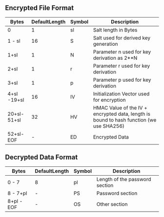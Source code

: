 ## Encrypted File Format
|Bytes|DefaultLength|Symbol|Description|
|-----------|--|---|--------------------------|
|0          |1 |sl |Salt length in Bytes      |
|1    - sl  |16|S  |Salt used for derived key generation|
|1+sl       |1 |N  |Parameter n used for key derivation as 2**N|
|2+sl       |1 |r  |Parameter r used for key derivation|
|3+sl       |1 |p  |Parameter p used for key derivation|
|4+sl -19+sl|16|IV |Initialization Vector used for encryption|
|20+sl-51+sl|32|HV |HMAC Value of the IV + encrypted data, length is bound to hash function (we use SHA256)|
|52+sl- EOF |- |ED |Encrypted Data|

## Decrypted Data Format
|Bytes|DefaultLength|Symbol|Description|
|-----------|--|---|--------------------------|
|0    - 7   |8 |pl |Length of the password section|
|8    - 7+pl|- |PS |Password section|
|8+pl - EOF |- |OS |Other section|

